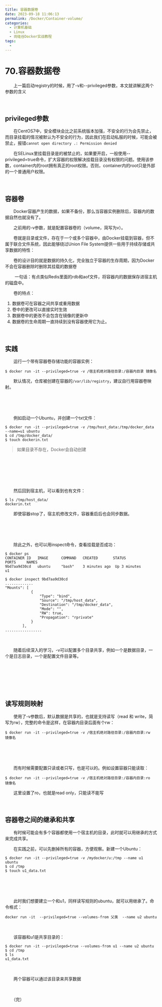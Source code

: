 ```yaml
---
title: 容器数据卷
date: 2023-09-18 11:06:13
permalink: /Docker/Container-volume/
categories:
  - 计算机基础
  - Linux
  - 尚硅谷Docker实战教程
tags:
  - 
---
```

# 70.容器数据卷

　　上一篇启动registry的时候，用了-v和--privileged参数，本文就讲解这两个参数的含义

　　‍

## privileged参数

　　在CentOS7中，安全模块会比之前系统版本加强，不安全的行为会先禁止，而目录挂载的情况被默认为不安全的行为，因此我们在启动私服的时候，可能会被禁止，报错`cannot open directory .: Permission denied`​

　　在SELinux里挂载目录是的被禁止的，如果要开启，一般使用--privileged=true命令，扩大容器的权限解决挂载目录没有权限的问题。使用该参数，container内的root拥有真正的root权限。否则，container内的root只是外部的一个普通用户权限。

　　‍

## 容器卷

　　Docker容器产生的数据，如果不备份，那么当容器实例删除后，容器内的数据自然也就没有了。

　　之前用的-v参数，就是配置容器卷的（volume，简写为v）。

　　卷就是目录或文件，存在于一个或多个容器中，由Docker挂载到容器，但不属于联合文件系统，因此能够绕过Union File System提供一些用于持续存储或共享数据的特性：

　　卷的设计目的就是数据的持久化，完全独立于容器的生存周期，因为Docker不会在容器删除时删除其挂载的数据卷

　　 一句话：有点类似Redis里面的rdb和aof文件，将容器内的数据保存进宿主机的磁盘中。

　　卷的特点：

1. 数据卷可在容器之间共享或重用数据
2. 卷中的更改可以直接实时生效
3. 数据卷中的更改不会包含在镜像的更新中
4. 数据卷的生命周期一直持续到没有容器使用它为止。

　　‍

## 实践

　　运行一个带有容器卷存储功能的容器实例：

```shell
$ docker run -it --privileged=true -v /宿主机绝对路径目录:/容器内目录 镜像名
```

　　默认情况，仓库被创建在容器的`/var/lib/registry`​，建议自行用容器卷映射。

　　‍

　　‍

　　例如启动一个Ubuntu，并创建一个txt文件：

```shell
$ docker run -it --privileged=true -v /tmp/host_data:/tmp/docker_data --name=u1 ubuntu
$ cd /tmp/docker_data/
$ touch dockerin.txt
```

> 如果目录不存在，Docker会自动创建

　　‍

　　‍

　　‍

　　然后回到宿主机，可以看到也有文件：

```shell
$ ls /tmp/host_data/
dockerin.txt
```

　　即使容器stop了，宿主机修改文件，容器重启后也会同步数据。

　　‍

　　‍

　　除此之外，也可以用inspect命令，查看挂载是否成功：

```shell
$ docker ps
CONTAINER ID   IMAGE      COMMAND   CREATED       STATUS          PORTS     NAMES
9bd7aa9d30cd   ubuntu     "bash"    3 minutes ago  Up 3 minutes              u1

$ docker inspect 9bd7aa9d30cd
.............
"Mounts": [
            {
                "Type": "bind",
                "Source": "/tmp/host_data",
                "Destination": "/tmp/docker_data",
                "Mode": "",
                "RW": true,
                "Propagation": "rprivate"
            }
        ],
.................
```

　　‍

　　随着后续深入的学习，-v可以配置多个目录共享，例如一个是数据目录，一个是日志目录，一个是配置文件目录等。

　　‍

　　‍

　　‍

## 读写规则映射

　　使用了-v参数后，默认数据是共享的，也就是支持读写（read 和 write，简写为rw），完整的命令是这样，在容器内目录后面有个rw：

```shell
$ docker run -it --privileged=true -v /宿主机绝对路径目录:/容器内目录:rw    镜像名
```

　　‍

　　‍

　　而有时候需要配置只读或者只写，也是可以的。例如设置容器只能读取：

```shell
$ docker run -it --privileged=true -v /宿主机绝对路径目录:/容器内目录:ro   镜像名
```

　　这里设置了ro，也就是read only，只能读不能写

　　‍

## 容器卷之间的继承和共享

　　有时候可能会有多个容器都使用一个宿主机的目录，此时就可以用继承的方式来完成共享。

　　在实践之前，可以先删掉所有的容器，方便观察。新建一个Ubuntu：

```shell
$ docker run -it --privileged=true -v /mydocker/u:/tmp --name u1 ubuntu
$ cd /tmp
$ touch u1_data.txt
```

　　‍

　　‍

　　此时我们想要建立一个和u1，同样读写规则的ubuntu，就可以用继承了。命令格式：

```shell
docker run -it  --privileged=true --volumes-from 父类  --name u2 ubuntu
```

　　‍

　　该容器和u1是共享目录的：

```shell
$ docker run -it --privileged=true --volumes-from u1 --name u2 ubuntu
$ cd /tmp
$ ls
u1_data.txt
```

　　‍

　　两个容器可以通过该目录来共享数据

　　‍

　　（完）

　　‍

　　‍
